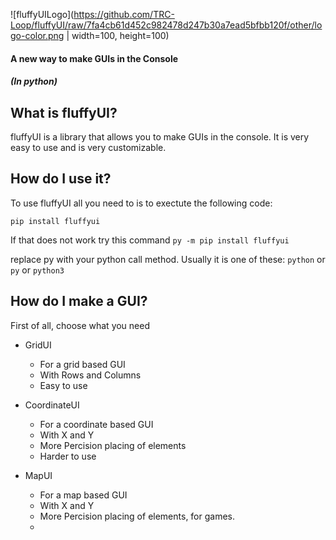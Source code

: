 ![fluffyUILogo](https://github.com/TRC-Loop/fluffyUI/raw/7fa4cb61d452c982478d247b30a7ead5bfbb120f/other/logo-color.png | width=100, height=100)
#### A new way to make GUIs in the Console
##### (In python)
## What is fluffyUI?
fluffyUI is a library that allows you to make GUIs in the console. It is very easy to use and is very customizable.

## How do I use it?
To use fluffyUI all you need to is to exectute the following code:

`pip install fluffyui`

If that does not work
try this command
`py -m pip install fluffyui`

replace py with your python call method. Usually it is one of these:
`python` or `py` or `python3`

## How do I make a GUI?
First of all, choose what you need
- GridUI
    - For a grid based GUI
    - With Rows and Columns
    - Easy to use

- CoordinateUI
    - For a coordinate based GUI
    - With X and Y
    - More Percision placing of elements
    - Harder to use

- MapUI
    - For a map based GUI 
    - With X and Y
    - More Percision placing of elements, for games.
    -